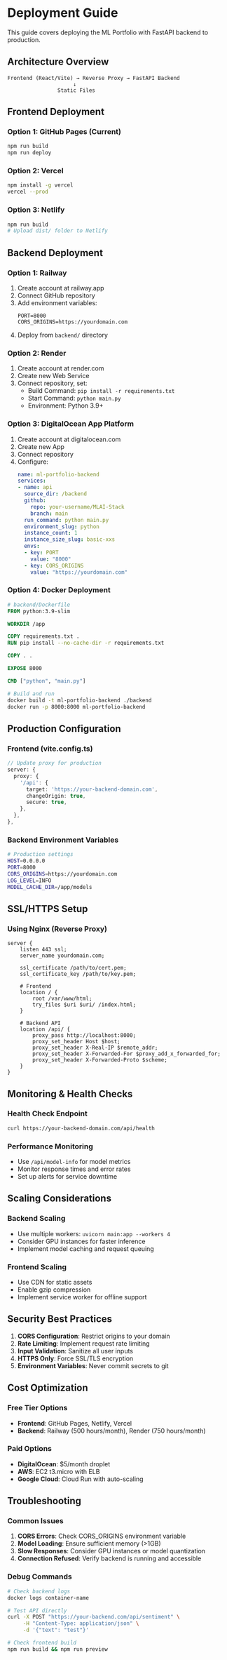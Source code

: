 # Deployment Guide

This guide covers deploying the ML Portfolio with FastAPI backend to production.

## Architecture Overview

```
Frontend (React/Vite) → Reverse Proxy → FastAPI Backend
                     ↓
                Static Files
```

## Frontend Deployment

### Option 1: GitHub Pages (Current)
```bash
npm run build
npm run deploy
```

### Option 2: Vercel
```bash
npm install -g vercel
vercel --prod
```

### Option 3: Netlify
```bash
npm run build
# Upload dist/ folder to Netlify
```

## Backend Deployment

### Option 1: Railway
1. Create account at railway.app
2. Connect GitHub repository
3. Add environment variables:
   ```
   PORT=8000
   CORS_ORIGINS=https://yourdomain.com
   ```
4. Deploy from `backend/` directory

### Option 2: Render
1. Create account at render.com
2. Create new Web Service
3. Connect repository, set:
   - Build Command: `pip install -r requirements.txt`
   - Start Command: `python main.py`
   - Environment: Python 3.9+

### Option 3: DigitalOcean App Platform
1. Create account at digitalocean.com
2. Create new App
3. Connect repository
4. Configure:
   ```yaml
   name: ml-portfolio-backend
   services:
   - name: api
     source_dir: /backend
     github:
       repo: your-username/MLAI-Stack
       branch: main
     run_command: python main.py
     environment_slug: python
     instance_count: 1
     instance_size_slug: basic-xxs
     envs:
     - key: PORT
       value: "8000"
     - key: CORS_ORIGINS
       value: "https://yourdomain.com"
   ```

### Option 4: Docker Deployment
```dockerfile
# backend/Dockerfile
FROM python:3.9-slim

WORKDIR /app

COPY requirements.txt .
RUN pip install --no-cache-dir -r requirements.txt

COPY . .

EXPOSE 8000

CMD ["python", "main.py"]
```

```bash
# Build and run
docker build -t ml-portfolio-backend ./backend
docker run -p 8000:8000 ml-portfolio-backend
```

## Production Configuration

### Frontend (vite.config.ts)
```typescript
// Update proxy for production
server: {
  proxy: {
    '/api': {
      target: 'https://your-backend-domain.com',
      changeOrigin: true,
      secure: true,
    },
  },
},
```

### Backend Environment Variables
```bash
# Production settings
HOST=0.0.0.0
PORT=8000
CORS_ORIGINS=https://yourdomain.com
LOG_LEVEL=INFO
MODEL_CACHE_DIR=/app/models
```

## SSL/HTTPS Setup

### Using Nginx (Reverse Proxy)
```nginx
server {
    listen 443 ssl;
    server_name yourdomain.com;
    
    ssl_certificate /path/to/cert.pem;
    ssl_certificate_key /path/to/key.pem;
    
    # Frontend
    location / {
        root /var/www/html;
        try_files $uri $uri/ /index.html;
    }
    
    # Backend API
    location /api/ {
        proxy_pass http://localhost:8000;
        proxy_set_header Host $host;
        proxy_set_header X-Real-IP $remote_addr;
        proxy_set_header X-Forwarded-For $proxy_add_x_forwarded_for;
        proxy_set_header X-Forwarded-Proto $scheme;
    }
}
```

## Monitoring & Health Checks

### Health Check Endpoint
```bash
curl https://your-backend-domain.com/api/health
```

### Performance Monitoring
- Use `/api/model-info` for model metrics
- Monitor response times and error rates
- Set up alerts for service downtime

## Scaling Considerations

### Backend Scaling
- Use multiple workers: `uvicorn main:app --workers 4`
- Consider GPU instances for faster inference
- Implement model caching and request queuing

### Frontend Scaling
- Use CDN for static assets
- Enable gzip compression
- Implement service worker for offline support

## Security Best Practices

1. **CORS Configuration**: Restrict origins to your domain
2. **Rate Limiting**: Implement request rate limiting
3. **Input Validation**: Sanitize all user inputs
4. **HTTPS Only**: Force SSL/TLS encryption
5. **Environment Variables**: Never commit secrets to git

## Cost Optimization

### Free Tier Options
- **Frontend**: GitHub Pages, Netlify, Vercel
- **Backend**: Railway (500 hours/month), Render (750 hours/month)

### Paid Options
- **DigitalOcean**: $5/month droplet
- **AWS**: EC2 t3.micro with ELB
- **Google Cloud**: Cloud Run with auto-scaling

## Troubleshooting

### Common Issues
1. **CORS Errors**: Check CORS_ORIGINS environment variable
2. **Model Loading**: Ensure sufficient memory (>1GB)
3. **Slow Responses**: Consider GPU instances or model quantization
4. **Connection Refused**: Verify backend is running and accessible

### Debug Commands
```bash
# Check backend logs
docker logs container-name

# Test API directly
curl -X POST "https://your-backend.com/api/sentiment" \
     -H "Content-Type: application/json" \
     -d '{"text": "test"}'

# Check frontend build
npm run build && npm run preview
```